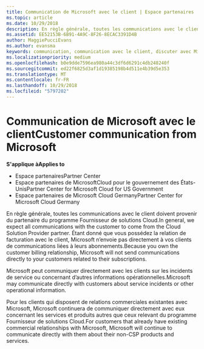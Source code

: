 ```yaml
---
title: Communication de Microsoft avec le client | Espace partenaires
ms.topic: article
ms.date: 10/29/2018
description: En règle générale, toutes les communications avec le client doivent provenir du partenaire du programme Fournisseur de solutions Cloud.
ms.assetid: EE52153B-6B91-4A9C-8F26-8ECAC3391D4B
author: MaggiePucciEvans
ms.author: evansma
keywords: communication, communication avec le client, discuter avec Microsoft
ms.localizationpriority: medium
ms.openlocfilehash: b0e9dde7596ea980a44c3df6d6291c4db248240f
ms.sourcegitcommit: ed22f6825d3af1d19385198b4d511e4b39d5e353
ms.translationtype: MT
ms.contentlocale: fr-FR
ms.lasthandoff: 10/29/2018
ms.locfileid: "5797202"
---
```

# <a name="customer-communication-from-microsoft"></a><span data-ttu-id="5b1d7-104">Communication de Microsoft avec le client</span><span class="sxs-lookup"><span data-stu-id="5b1d7-104">Customer communication from Microsoft</span></span>

**<span data-ttu-id="5b1d7-105">S'applique à</span><span class="sxs-lookup"><span data-stu-id="5b1d7-105">Applies to</span></span>**

-  <span data-ttu-id="5b1d7-106">Espace partenaires</span><span class="sxs-lookup"><span data-stu-id="5b1d7-106">Partner Center</span></span>
-  <span data-ttu-id="5b1d7-107">Espace partenaires de MicrosoftCloud pour le gouvernement des États-Unis</span><span class="sxs-lookup"><span data-stu-id="5b1d7-107">Partner Center for Microsoft Cloud for US Government</span></span>
-  <span data-ttu-id="5b1d7-108">Espace partenaires de Microsoft Cloud Germany</span><span class="sxs-lookup"><span data-stu-id="5b1d7-108">Partner Center for Microsoft Cloud Germany</span></span>

<span data-ttu-id="5b1d7-109">En règle générale, toutes les communications avec le client doivent provenir du partenaire du programme Fournisseur de solutions Cloud.</span><span class="sxs-lookup"><span data-stu-id="5b1d7-109">In general, we expect all communications with the customer to come from the Cloud Solution Provider partner.</span></span> <span data-ttu-id="5b1d7-110">Étant donné que vous possédez la relation de facturation avec le client, Microsoft n’envoie pas directement à vos clients de communications liées à leurs abonnements.</span><span class="sxs-lookup"><span data-stu-id="5b1d7-110">Because you own the customer billing relationship, Microsoft will not send communications directly to your customers related to their subscriptions.</span></span>

<span data-ttu-id="5b1d7-111">Microsoft peut communiquer directement avec les clients sur les incidents de service ou concernant d’autres informations opérationnelles.</span><span class="sxs-lookup"><span data-stu-id="5b1d7-111">Microsoft may communicate directly with customers about service incidents or other operational information.</span></span>

<span data-ttu-id="5b1d7-112">Pour les clients qui disposent de relations commerciales existantes avec Microsoft, Microsoft continuera de communiquer directement avec eux concernant les services et produits autres que ceux relevant du programme Fournisseur de solutions Cloud.</span><span class="sxs-lookup"><span data-stu-id="5b1d7-112">For customers that already have existing commercial relationships with Microsoft, Microsoft will continue to communicate directly with them about their non-CSP products and services.</span></span>

 

 



